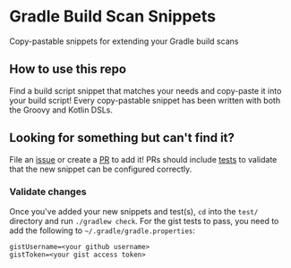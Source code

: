 # Gradle Build Scan Snippets
Copy-pastable snippets for extending your Gradle build scans

## How to use this repo
Find a build script snippet that matches your needs and copy-paste it into your build script!
Every copy-pastable snippet has been written with both the Groovy and Kotlin DSLs.

## Looking for something but can't find it?
File an [issue](https://github.com/gradle/gradle-build-scan-snippets/issues/new) or create a [PR](https://github.com/gradle/gradle-build-scan-snippets/pulls) to add it!
PRs should include [tests](https://github.com/gradle/gradle-build-scan-snippets/tree/master/test) to validate that the new snippet can be configured correctly.

### Validate changes
Once you've added your new snippets and test(s), `cd` into the `test/` directory and run `./gradlew check`. For the gist tests to pass, you need to add the following to `~/.gradle/gradle.properties`:

```
gistUsername=<your github username>
gistToken=<your gist access token>
```